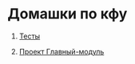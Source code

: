 # Домашки по кфу 

1. [Тесты](https://github.com/t-chakir/KFU/tree/main/test)

2. [Проект Главный-модуль](https://github.com/t-chakir/KFU/tree/main/IBM-project)
